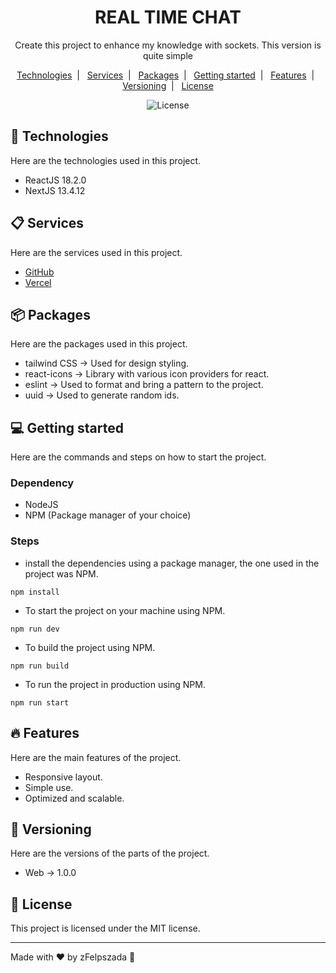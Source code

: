 <h1 align="center">REAL TIME CHAT</h1>

<p align="center">
  Create this project to enhance my knowledge with sockets. This version is quite simple
</p>

<p align="center">
  <a href="#-technologies">Technologies</a>&nbsp;&nbsp;|&nbsp;&nbsp;
  <a href="#-services">Services</a>&nbsp;&nbsp;|&nbsp;&nbsp;
  <a href="#-packages">Packages</a>&nbsp;&nbsp;|&nbsp;&nbsp;
  <a href="#-getting-started">Getting started</a>&nbsp;&nbsp;|&nbsp;&nbsp;
  <a href="#-features">Features</a>&nbsp;&nbsp;|&nbsp;&nbsp;
  <a href="#-versioning">Versioning</a>&nbsp;&nbsp;|&nbsp;&nbsp;
  <a href="#memo-license">License</a>
</p>

<p align="center">
  <img alt="License" src="https://img.shields.io/static/v1?label=license&message=MIT&color=49AA26&labelColor=000000">
</p>

## 🚀 Technologies

Here are the technologies used in this project.

-   ReactJS 18.2.0
-   NextJS 13.4.12

## 📋 Services

Here are the services used in this project.

-   [GitHub](https://github.com/)
-   [Vercel](https://vercel.com)

## 📦 Packages

Here are the packages used in this project.

-   tailwind CSS -> Used for design styling.
-   react-icons -> Library with various icon providers for react.
-   eslint -> Used to format and bring a pattern to the project.
-   uuid -> Used to generate random ids.

## 💻 Getting started

Here are the commands and steps on how to start the project.

### Dependency

-   NodeJS
-   NPM (Package manager of your choice)

### Steps

-   install the dependencies using a package manager, the one used in the project was NPM.

```
npm install
```

-   To start the project on your machine using NPM.

```
npm run dev
```

-   To build the project using NPM.

```
npm run build
```

-   To run the project in production using NPM.

```
npm run start
```

## 🔥 Features

Here are the main features of the project.

-   Responsive layout.
-   Simple use.
-   Optimized and scalable.

## 🔰 Versioning

Here are the versions of the parts of the project.

-   Web -> 1.0.0

## :memo: License

This project is licensed under the MIT license.

---

Made with ♥ by zFelpszada 🚀
